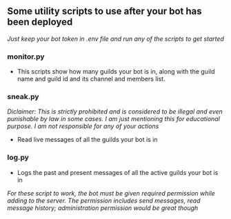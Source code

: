 ## Some utility scripts to use after your bot has been deployed
_Just keep your bot token in .env file and run any of the scripts to get started_

### monitor.py
- This scripts show how many guilds your bot is in, along with the guild name and guild id and its channel and members list.

### sneak.py
_Diclaimer: This is strictly prohibited and is considered to be illegal and even punishable by law in some cases. I am just mentioning this for educational purpose. I am not responsible for any of your actions_ <br>
- Read live messages of all the guilds your bot is in

### log.py
- Logs the past and present messages of all the active guilds your bot is in

_For these script to work, the bot must be given required permission while adding to the server. The permission includes send messages, read message history; administration permission would be great though_
